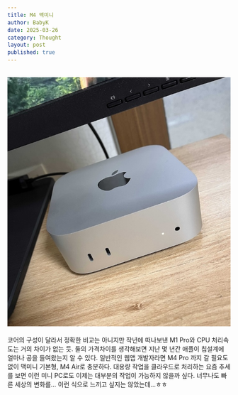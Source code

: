 ```yaml
---
title: M4 맥미니
author: BabyK
date: 2025-03-26
category: Thought
layout: post
published: true
---
```


<br>
<img src="/img/thought/2025-03-26-thought_GotNewMacMini.jpg" >
<br>

<br>  
코어의 구성이 달라서 정확한 비교는 아니지만 작년에 떠나보낸 M1 Pro와 CPU 처리속도는 거의 차이가 없는 듯.  
둘의 가격차이를 생각해보면 지난 몇 년간 애플이 칩설계에 얼마나 공을 들여왔는지 알 수 있다.  
일반적인 웹앱 개발자라면 M4 Pro 까지 갈 필요도 없이 맥미니 기본형, M4 Air로 충분하다.  
대용량 작업을 클라우드로 처리하는 요즘 추세를 보면 이런 미니 PC로도 이제는 대부분의 작업이 가능하지 않을까 싶다.  
너무나도 빠른 세상의 변화를... 이런 식으로 느끼고 싶지는 않았는데...ㅎㅎ